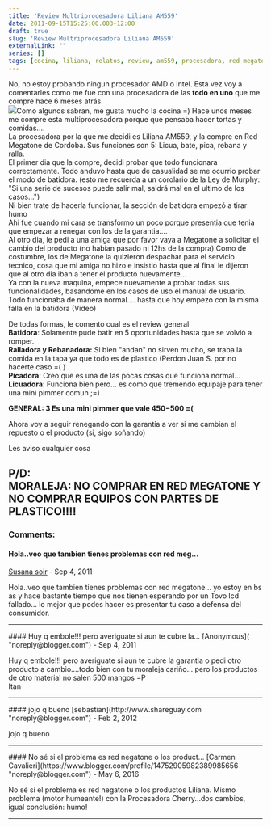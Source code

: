 ```yaml
---
title: 'Review Multriprocesadora Liliana AM559'
date: 2011-09-15T15:25:00.003+12:00
draft: true
slug: 'Review Multriprocesadora Liliana AM559'
externalLink: ""
series: []
tags: [cocina, liliana, relatos, review, am559, procesadora, red megatone]
---
```


No, no estoy probando ningun procesador AMD o Intel. Esta vez voy a comentarles como me fue con una procesadora de las **todo en uno** que me compre hace 6 meses atrás.  
[![](http://3.bp.blogspot.com/-QbLli0BcbNA/TnFtGSv_-iI/AAAAAAAAJq4/Wi0qbNyanN8/s200/120252g.jpg)](http://3.bp.blogspot.com/-QbLli0BcbNA/TnFtGSv_-iI/AAAAAAAAJq4/Wi0qbNyanN8/s1600/120252g.jpg)Como algunos sabran, me gusta mucho la cocina =) Hace unos meses me compre esta multiprocesadora porque que pensaba hacer tortas y comidas....  
La procesadora por la que me decidi es Liliana AM559, y la compre en Red Megatone de Cordoba. Sus funciones son 5: Licua, bate, pica, rebana y ralla.  
El primer dia que la compre, decidi probar que todo funcionara correctamente. Todo anduvo hasta que de casualidad se me ocurrio probar el modo de batidora. (esto me recuerda a un corolario de la Ley de Murphy: "Si una serie de sucesos puede salir mal, saldrá mal en el ultimo de los casos...")  
Ni bien trate de hacerla funcionar, la sección de batidora empezó a tirar humo  
Ahi fue cuando mi cara se transformo un poco porque presentia que tenia que empezar a renegar con los de la garantia....  
Al otro dia, le pedi a una amiga que por favor vaya a Megatone a solicitar el cambio del producto (no habian pasado ni 12hs de la compra) Como de costumbre, los de Megatone la quizieron despachar para el servicio tecnico, cosa que mi amiga no hizo e insistio hasta que al final le dijeron que al otro dia iban a tener el producto nuevamente...  
Ya con la nueva maquina, empece nuevamente a probar todas sus funcionalidades, basandome en los casos de uso el manual de usuario. Todo funcionaba de manera normal.... hasta que hoy empezó con la misma falla en la batidora (Video)  
  
  
  
De todas formas, le comento cual es el review general  
**Batidora**: Solamente pude batir en 5 oportunidades hasta que se volvió a romper.  
**Ralladora y Rebanadora:** Si bien "andan" no sirven mucho, se traba la comida en la tapa ya que todo es de plastico (Perdon Juan S. por no hacerte caso =( )  
**Picadora**: Creo que es una de las pocas cosas que funciona normal...  
**Licuadora**: Funciona bien pero... es como que tremendo equipaje para tener una mini pimmer comun ;=)  
  
**GENERAL: 3 Es una mini pimmer que vale $450-$500 =(**  
  
Ahora voy a seguir renegando con la garantía a ver si me cambian el repuesto o el producto (si, sigo soñando)  
  
Les aviso cualquier cosa  
  
P/D:  
MORALEJA: NO COMPRAR EN RED MEGATONE Y NO COMPRAR EQUIPOS CON PARTES DE PLASTICO!!!!
---
### Comments:
#### Hola..veo que tambien tienes problemas con red meg...
[Susana soir]( "noreply@blogger.com") - <time datetime="2011-09-15T17:57:46.080+12:00">Sep 4, 2011</time>

Hola..veo que tambien tienes problemas con red megatone... yo estoy en bs as y hace bastante tiempo que nos tienen esperando por un Tovo lcd fallado... lo mejor que podes hacer es presentar tu caso a defensa del consumidor.
<hr />
#### Huy q embole!!! pero averiguate si aun te cubre la...
[Anonymous]( "noreply@blogger.com") - <time datetime="2011-09-16T07:43:20.552+12:00">Sep 4, 2011</time>

Huy q embole!!! pero averiguate si aun te cubre la garantia o pedi otro producto a cambio....todo bien con tu moraleja cariño... pero los productos de otro material no salen 500 mangos =P  
Itan
<hr />
#### jojo q bueno
[sebastian](http://www.shareguay.com "noreply@blogger.com") - <time datetime="2012-02-22T13:16:15.611+13:00">Feb 2, 2012</time>

jojo q bueno
<hr />
#### No sé si el problema es red negatone o los product...
[Carmen Cavalieri](https://www.blogger.com/profile/14752905982389985656 "noreply@blogger.com") - <time datetime="2016-05-29T05:33:15.315+12:00">May 6, 2016</time>

No sé si el problema es red negatone o los productos Liliana. Mismo problema (motor humeante!) con la Procesadora Cherry...dos cambios, igual conclusión: humo!
<hr />
